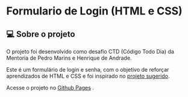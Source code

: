 # Formulario de Login (HTML e CSS)
 
## 💻 Sobre o projeto

O projeto foi desenvolvido como desafio CTD (Código Todo Dia) da Mentoria de Pedro Marins e Henrique de Andrade.

Este é um formulário de login e senha, com o objetivo de reforçar aprendizados de HTML e CSS e foi inspirado no [projeto sugerido](https://colorlib.com/etc/lf/Login_v4/index.html#).


Acesse o projeto no [Github Pages]() .